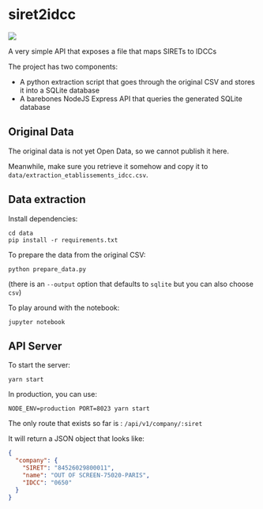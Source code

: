 # siret2idcc

![](https://i.imgur.com/gSe54sx.png)

A very simple API that exposes a file that maps SIRETs to IDCCs

The project has two components:
- A python extraction script that goes through the original CSV and stores it into a SQLite database
- A barebones NodeJS Express API that queries the generated SQLite database

## Original Data

The original data is not yet Open Data, so we cannot publish it here.

Meanwhile, make sure you retrieve it somehow and copy it to `data/extraction_etablissements_idcc.csv`.

## Data extraction

Install dependencies:

```
cd data
pip install -r requirements.txt
```

To prepare the data from the original CSV:

    python prepare_data.py

(there is an `--output` option that defaults to `sqlite` but you can also choose `csv`)

To play around with the notebook:

    jupyter notebook

## API Server

To start the server:

    yarn start

In production, you can use:

    NODE_ENV=production PORT=8023 yarn start

The only route that exists so far is : `/api/v1/company/:siret`

It will return a JSON object that looks like:

```json
{
  "company": {
    "SIRET": "84526029800011",
    "name": "OUT OF SCREEN-75020-PARIS",
    "IDCC": "0650"
  }
}
```
